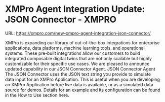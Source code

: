 # XMPro Agent Integration Update: JSON Connector - XMPRO

URL: https://xmpro.com/new-xmpro-agent-integration-json-connector/

XMPro is expanding our library of out-of-the-box integrations for enterprise applications, data platforms, machine learning tools, and operational systems. These pre-built integrations allow our customers to build integrated composable digital twins that are not only scalable but highly customizable for their specific use cases.
We are pleased to announce updated capability in our JSON Connector Agent.
JSON Connector Agent
The JSON Connector uses the JSON text string you provide to simulate data input for an XMPro Application.
This is useful when you are developing an XMPro Application before live data is available, or as a simulated data source for demos.
Details for an example and its configuration can be found in the How to Use section here.